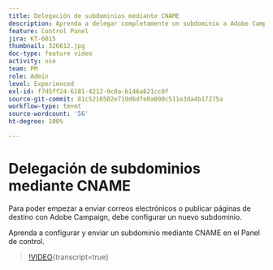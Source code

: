 ```yaml
---
title: Delegación de subdominios mediante CNAME
description: Aprenda a delegar completamente un subdominio a Adobe Campaign.
feature: Control Panel
jira: KT-6015
thumbnail: 326612.jpg
doc-type: feature video
activity: use
team: PM
role: Admin
level: Experienced
exl-id: f7d5ff24-6181-4212-9c0a-b146a621cc0f
source-git-commit: 81c5210502e719d6dfe0a000c511e3da4b17275a
workflow-type: tm+mt
source-wordcount: '56'
ht-degree: 100%

---
```


# Delegación de subdominios mediante CNAME

Para poder empezar a enviar correos electrónicos o publicar páginas de destino con Adobe Campaign, debe configurar un nuevo subdominio.

Aprenda a configurar y enviar un subdominio mediante CNAME en el Panel de control.

>[!VIDEO](https://video.tv.adobe.com/v/326612?learn=on){transcript=true}
